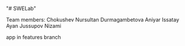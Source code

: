 "# SWELab" 

Team members:
Chokushev Nursultan
Durmagambetova Aniyar
Issatay Ayan
Jussupov Nizami

app in features branch
